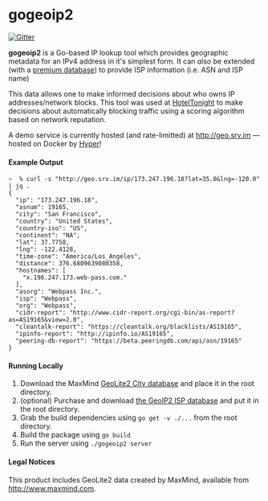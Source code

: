 # gogeoip2

[![Gitter](https://badges.gitter.im/gogeoip2/Lobby.svg)](https://gitter.im/gogeoip2/Lobby?utm_source=badge&utm_medium=badge&utm_campaign=pr-badge&utm_content=badge)

**gogeoip2** is a Go-based IP lookup tool which provides geographic metadata for an IPv4 address in it's simplest form. It can _also_ be extended (with a [premium database](https://www.maxmind.com/en/geoip2-isp-database)) to provide ISP information (i.e. ASN and ISP name)


This data allows one to make informed decisions about who owns IP addresses/network blocks. This tool was used at [HotelTonight](https://www.hoteltonight.com) to make decisions about automatically blocking traffic using a scoring algorithm based on network reputation.

A demo service is currently hosted (and rate-limitted) at http://geo.srv.im — hosted on Docker by [Hyper](https://www.hyper.sh)!

#### Example Output

```shell
~  % curl -s "http://geo.srv.im/ip/173.247.196.18?lat=35.0&lng=-120.0" | jq .
{
  "ip": "173.247.196.18",
  "asnum": 19165,
  "city": "San Francisco",
  "country": "United States",
  "country-iso": "US",
  "continent": "NA",
  "lat": 37.7758,
  "lng": -122.4128,
  "time-zone": "America/Los_Angeles",
  "distance": 376.6809639080358,
  "hostnames": [
    "x.196.247.173.web-pass.com."
  ],
  "asorg": "Webpass Inc.",
  "isp": "Webpass",
  "org": "Webpass",
  "cidr-report": "http://www.cidr-report.org/cgi-bin/as-report?as=AS19165&view=2.0",
  "cleantalk-report": "https://cleantalk.org/blacklists/AS19165",
  "ipinfo-report": "http://ipinfo.io/AS19165",
  "peering-db-report": "https://beta.peeringdb.com/api/asn/19165"
}
```

#### Running Locally

1. Download the MaxMind [GeoLite2 City database](http://geolite.maxmind.com/download/geoip/database/GeoLite2-City.mmdb.gz) and place it in the root directory.
2. (optional) Purchase and download [the GeoIP2 ISP database](https://www.maxmind.com/en/geoip2-isp-database) and put it in the root directory.
3. Grab the build dependencies using `go get -v ./...` from the root directory.
4. Build the package using `go build`
5. Run the server using `./gogeoip2 server`


#### Legal Notices

This product includes GeoLite2 data created by MaxMind, available from http://www.maxmind.com.

